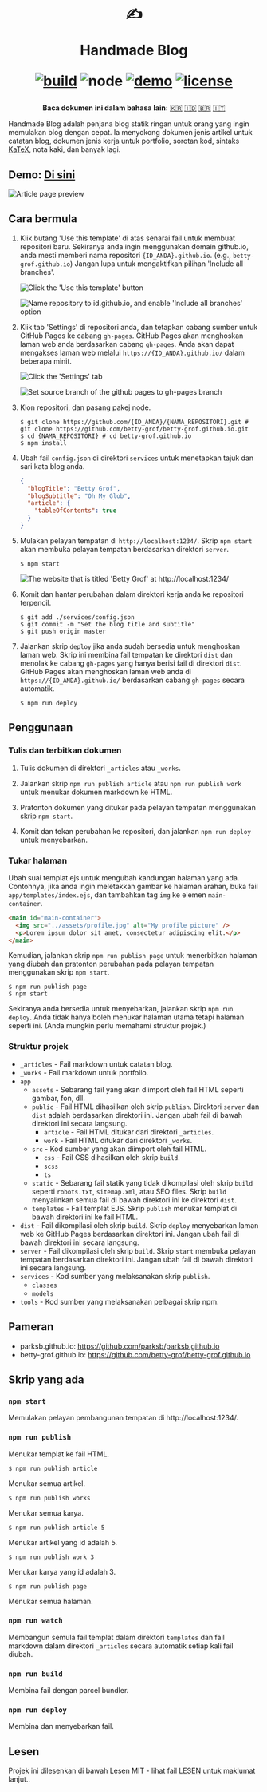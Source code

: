 <div align="center">
  <h1>

  ✍️

  Handmade Blog

  [![build](https://img.shields.io/github/workflow/status/ParkSB/handmade-blog/Node%20CI/master?style=flat-square)](https://github.com/ParkSB/handmade-blog/actions?query=workflow%3A%22Node+CI%22) ![node](https://img.shields.io/badge/node-%3E%3D%2010.0-brightgreen?style=flat-square) [![demo](https://img.shields.io/netlify/3f01acb3-1107-470a-914f-90d100b87d85?label=demo&style=flat-square)](https://handmade-blog.netlify.com/) [![license](https://img.shields.io/github/license/ParkSB/handmade-blog?style=flat-square)](LICENSE)

  </h1>
  
  <strong>Baca dokumen ini dalam bahasa lain:</strong> [🇰🇷](README-KR.md) [🇮🇩](README-ID.md) [:brazil:](README-PT-BR.md) [🇮🇹](README-IT.md)
</div>

Handmade Blog adalah penjana blog statik ringan untuk orang yang ingin memulakan blog dengan cepat. Ia menyokong dokumen jenis artikel untuk catatan blog, dokumen jenis kerja untuk portfolio, sorotan kod, sintaks [KaTeX](https://katex.org/), nota kaki, dan banyak lagi.

## Demo: [Di sini](https://handmade-blog.netlify.com/)

![Article page preview](https://user-images.githubusercontent.com/6410412/74097056-be43d100-4b4a-11ea-806b-7bd263d7f623.png)

## Cara bermula

1. Klik butang 'Use this template' di atas senarai fail untuk membuat repositori baru. Sekiranya anda ingin menggunakan domain github.io, anda mesti memberi nama repositori `{ID_ANDA}.github.io`. (e.g., `betty-grof.github.io`) Jangan lupa untuk mengaktifkan pilihan 'Include all branches'.

    ![Click the 'Use this template' button](https://user-images.githubusercontent.com/6410412/93741226-f524ae00-fc26-11ea-8f88-ba634d2de66b.png)

    ![Name repository to id.github.io, and enable 'Include all branches' option](https://user-images.githubusercontent.com/6410412/93741223-f48c1780-fc26-11ea-9980-8911e531a29c.png)

2. Klik tab 'Settings' di repositori anda, dan tetapkan cabang sumber untuk GitHub Pages ke cabang `gh-pages`. GitHub Pages akan menghoskan laman web anda berdasarkan cabang `gh-pages`. Anda akan dapat mengakses laman web melalui `https://{ID_ANDA}.github.io/` dalam beberapa minit.

    ![Click the 'Settings' tab](https://user-images.githubusercontent.com/6410412/93750006-d11c9900-fc35-11ea-9ac1-4f92216f28f9.png)

    ![Set source branch of the github pages to gh-pages branch](https://user-images.githubusercontent.com/6410412/93741218-f2c25400-fc26-11ea-9e30-eddb9a2a3b3f.png)

3. Klon repositori, dan pasang pakej node.

    ```shell script
    $ git clone https://github.com/{ID_ANDA}/{NAMA_REPOSITORI}.git # git clone https://github.com/betty-grof/betty-grof.github.io.git
    $ cd {NAMA_REPOSITORI} # cd betty-grof.github.io
    $ npm install
    ```

4. Ubah fail `config.json` di direktori `services` untuk menetapkan tajuk dan sari kata blog anda.

    ```json
    {
      "blogTitle": "Betty Grof",
      "blogSubtitle": "Oh My Glob",
      "article": {
        "tableOfContents": true 
      }
    }
    ```

5. Mulakan pelayan tempatan di `http://localhost:1234/`. Skrip `npm start` akan membuka pelayan tempatan berdasarkan direktori `server`.

    ```shell script
    $ npm start
    ```
   
    ![The website that is titled 'Betty Grof' at http://localhost:1234/](https://user-images.githubusercontent.com/6410412/93754683-155f6780-fc3d-11ea-99de-92c747c103f9.png)
    
6. Komit dan hantar perubahan dalam direktori kerja anda ke repositori terpencil.

   ```shell script
   $ git add ./services/config.json
   $ git commit -m "Set the blog title and subtitle"
   $ git push origin master
   ```

7. Jalankan skrip `deploy` jika anda sudah bersedia untuk menghoskan laman web. Skrip ini membina fail tempatan ke direktori `dist` dan menolak ke cabang `gh-pages` yang hanya berisi fail di direktori `dist`. GitHub Pages akan menghoskan laman web anda di `https://{ID_ANDA}.github.io/` berdasarkan cabang `gh-pages` secara automatik.

    ```shell script
    $ npm run deploy
    ```

## Penggunaan

### Tulis dan terbitkan dokumen

1. Tulis dokumen di direktori  `_articles` atau `_works`.

1. Jalankan skrip `npm run publish article` atau `npm run publish work` untuk menukar dokumen markdown ke HTML.

1. Pratonton dokumen yang ditukar pada pelayan tempatan menggunakan skrip `npm start`.

1. Komit dan tekan perubahan ke repositori, dan jalankan `npm run deploy` untuk menyebarkan.

### Tukar halaman

Ubah suai templat ejs untuk mengubah kandungan halaman yang ada. Contohnya, jika anda ingin meletakkan gambar ke halaman arahan, buka fail `app/templates/index.ejs`, dan tambahkan tag `img` ke elemen `main-container`.

```html
<main id="main-container">
  <img src="../assets/profile.jpg" alt="My profile picture" />
  <p>Lorem ipsum dolor sit amet, consectetur adipiscing elit.</p>
</main>
```

Kemudian, jalankan skrip `npm run publish page` untuk menerbitkan halaman yang diubah dan pratonton perubahan pada pelayan tempatan menggunakan skrip `npm start`.

```shell script
$ npm run publish page
$ npm start
```

Sekiranya anda bersedia untuk menyebarkan, jalankan skrip `npm run deploy`. Anda tidak hanya boleh menukar halaman utama tetapi halaman seperti ini. (Anda mungkin perlu memahami struktur projek.)

### Struktur projek

* `_articles` - Fail markdown untuk catatan blog.
* `_works` - Fail markdown untuk portfolio.
* `app`
  * `assets` - Sebarang fail yang akan diimport oleh fail HTML seperti gambar, fon, dll.
  * `public` - Fail HTML dihasilkan oleh skrip `publish`. Direktori `server` dan `dist` adalah berdasarkan direktori ini. Jangan ubah fail di bawah direktori ini secara langsung.
    * `article` - Fail HTML ditukar dari direktori `_articles`.
    * `work` - Fail HTML ditukar dari direktori `_works`.
  * `src` - Kod sumber yang akan diimport oleh fail HTML.
    * `css` - Fail CSS dihasilkan oleh skrip `build`.
    * `scss`
    * `ts`
  * `static` - Sebarang fail statik yang tidak dikompilasi oleh skrip `build` seperti `robots.txt`, `sitemap.xml`, atau SEO files. Skrip `build` menyalinkan semua fail di bawah direktori ini ke direktori `dist`. 
  * `templates` - Fail templat EJS. Skrip `publish` menukar templat di bawah direktori ini ke fail HTML.
* `dist` - Fail dikompilasi oleh skrip `build`. Skrip `deploy` menyebarkan laman web ke GitHub Pages berdasarkan direktori ini. Jangan ubah fail di bawah direktori ini secara langsung.
* `server` - Fail dikompilasi oleh skrip `build`. Skrip `start` membuka pelayan tempatan berdasarkan direktori ini. Jangan ubah fail di bawah direktori ini secara langsung.
* `services` - Kod sumber yang melaksanakan skrip `publish`.
  * `classes`
  * `models`
* `tools` - Kod sumber yang melaksanakan pelbagai skrip npm.

## Pameran

* parksb.github.io: https://github.com/parksb/parksb.github.io
* betty-grof.github.io: https://github.com/betty-grof/betty-grof.github.io

## Skrip yang ada

### `npm start`

Memulakan pelayan pembangunan tempatan di http://localhost:1234/.

### `npm run publish`

Menukar templat ke fail HTML.

```shell script
$ npm run publish article
```

Menukar semua artikel.

```shell script
$ npm run publish works
```

Menukar semua karya.

```shell script
$ npm run publish article 5
```

Menukar artikel yang id adalah 5.

```shell script
$ npm run publish work 3
```

Menukar karya yang id adalah 3.

```shell script
$ npm run publish page
```

Menukar semua halaman.

### `npm run watch`

Membangun semula fail templat dalam direktori `templates` dan fail markdown dalam direktori `_articles` secara automatik setiap kali fail diubah.

### `npm run build`

Membina fail dengan parcel bundler.

### `npm run deploy`

Membina dan menyebarkan fail.

## Lesen

Projek ini dilesenkan di bawah Lesen MIT - lihat fail [LESEN](LICENSE) untuk maklumat lanjut..
